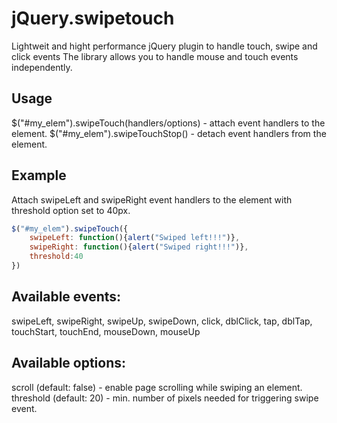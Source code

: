 # jQuery.swipetouch

Lightweit and hight performance jQuery plugin to handle touch, swipe and click events
The library allows you to handle mouse and touch events independently.

## Usage

$("#my_elem").swipeTouch(handlers/options) - attach event handlers to the element.
$("#my_elem").swipeTouchStop() - detach event handlers from the element. 


## Example

Attach swipeLeft and swipeRight event handlers to the element with threshold option set to 40px.

```js
$("#my_elem").swipeTouch({
    swipeLeft: function(){alert("Swiped left!!!")},
    swipeRight: function(){alert("Swiped right!!!")},
    threshold:40
})
```

## Available events:

swipeLeft, swipeRight, swipeUp, swipeDown, click, dblClick, tap, dblTap, touchStart, touchEnd, mouseDown, mouseUp

## Available options:

scroll (default: false) - enable page scrolling while swiping an element.
threshold (default: 20) - min. number of pixels needed for triggering swipe event.
